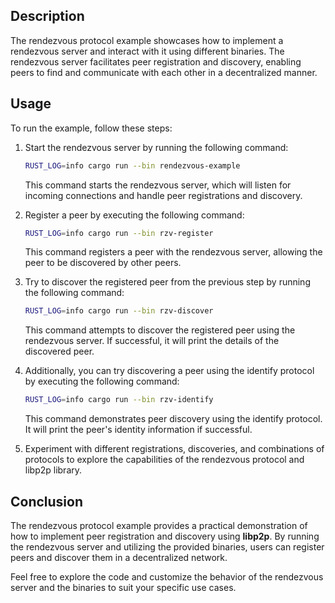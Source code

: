 ## Description

The rendezvous protocol example showcases how to implement a rendezvous server and interact with it using different binaries.
The rendezvous server facilitates peer registration and discovery, enabling peers to find and communicate with each other in a decentralized manner.

## Usage

To run the example, follow these steps:

1. Start the rendezvous server by running the following command:

   ```sh
   RUST_LOG=info cargo run --bin rendezvous-example
   ```

   This command starts the rendezvous server, which will listen for incoming connections and handle peer registrations and discovery.

2. Register a peer by executing the following command:

   ```sh
   RUST_LOG=info cargo run --bin rzv-register
   ```

   This command registers a peer with the rendezvous server, allowing the peer to be discovered by other peers.

3. Try to discover the registered peer from the previous step by running the following command:

   ```sh
   RUST_LOG=info cargo run --bin rzv-discover
   ```

   This command attempts to discover the registered peer using the rendezvous server.
   If successful, it will print the details of the discovered peer.

4. Additionally, you can try discovering a peer using the identify protocol by executing the following command:

   ```sh
   RUST_LOG=info cargo run --bin rzv-identify
   ```

   This command demonstrates peer discovery using the identify protocol.
   It will print the peer's identity information if successful.

5. Experiment with different registrations, discoveries, and combinations of protocols to explore the capabilities of the rendezvous protocol and libp2p library.

## Conclusion

The rendezvous protocol example provides a practical demonstration of how to implement peer registration and discovery using **libp2p**.
By running the rendezvous server and utilizing the provided binaries, users can register peers and discover them in a decentralized network.

Feel free to explore the code and customize the behavior of the rendezvous server and the binaries to suit your specific use cases.